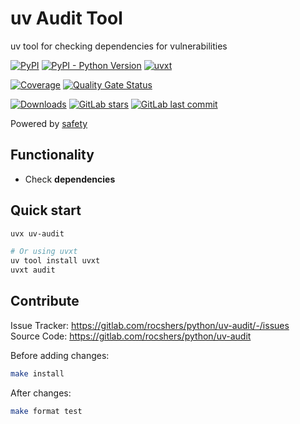# uv Audit Tool

uv tool for checking dependencies for vulnerabilities

[![PyPI](https://img.shields.io/pypi/v/uv-audit)](https://pypi.org/project/uv-audit/)
[![PyPI - Python Version](https://img.shields.io/pypi/pyversions/uv-audit)](https://pypi.org/project/uv-audit/)
[![uvxt](https://img.shields.io/badge/family-uvxt-purple)](https://pypi.org/project/uvxt/)

[![Coverage](https://sonarcloud.io/api/project_badges/measure?project=rocshers_uv-audit&metric=coverage)](https://sonarcloud.io/summary/new_code?id=rocshers_uv-audit)
[![Quality Gate Status](https://sonarcloud.io/api/project_badges/measure?project=rocshers_uv-audit&metric=alert_status)](https://sonarcloud.io/summary/new_code?id=rocshers_uv-audit)

[![Downloads](https://static.pepy.tech/badge/uv-audit)](https://pepy.tech/project/uv-audit)
[![GitLab stars](https://img.shields.io/gitlab/stars/rocshers/python/uv-audit)](https://gitlab.com/rocshers/python/uv-audit)
[![GitLab last commit](https://img.shields.io/gitlab/last-commit/rocshers/python/uv-audit)](https://gitlab.com/rocshers/python/uv-audit)

Powered by [safety](https://safetycli.com)

## Functionality

- Check **dependencies**

## Quick start

```bash
uvx uv-audit

# Or using uvxt
uv tool install uvxt
uvxt audit
```

## Contribute

Issue Tracker: <https://gitlab.com/rocshers/python/uv-audit/-/issues>  
Source Code: <https://gitlab.com/rocshers/python/uv-audit>

Before adding changes:

```bash
make install
```

After changes:

```bash
make format test
```
